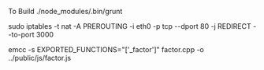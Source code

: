 To Build 
./node_modules/.bin/grunt

sudo iptables -t nat -A PREROUTING -i eth0 -p tcp --dport 80 -j REDIRECT --to-port 3000

emcc -s EXPORTED_FUNCTIONS="['_factor']" factor.cpp -o ../public/js/factor.js